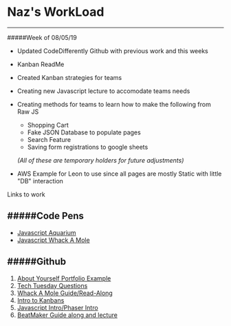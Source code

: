 # Naz's WorkLoad

---
#####Week of 08/05/19
* Updated CodeDifferently Github with previous work and this weeks
* Kanban ReadMe
* Created Kanban strategies for teams
* Creating new Javascript lecture to accomodate teams needs
* Creating methods for teams to learn how to make the following from Raw JS
	* Shopping Cart
	* Fake JSON Database to populate pages
	* Search Feature
	* Saving form registrations to google sheets
	
	*(All of these are temporary holders for future adjustments)*
* AWS Example for Leon to use since all pages are mostly Static with little "DB" interaction

Links to work

#####Code Pens
-

- [Javascript Aquarium ](https://codepen.io/Rihzan/pen/pXBwGQ)
- [Javascript Whack A Mole](https://codepen.io/Rihzan/pen/wVKNPG)

#####Github
-
1. [About Yourself Portfolio Example](https://github.com/CodeDifferently/AboutYouPortfolio)
2. [Tech Tuesday Questions](https://github.com/CodeDifferently/TechTuesdayQuestions)
3. [Whack A Mole Guide/Read-Along](https://github.com/CodeDifferently/Whack-A-Mole)
4. [Intro to Kanbans](https://github.com/CodeDifferently/kanban)
5. [Javascript Intro/Phaser Intro](https://github.com/CodeDifferently/lecture-slides/tree/master/lectures/javascript/what-is-javascript-and-phaser-intro)
6. [BeatMaker Guide along and lecture](https://github.com/CodeDifferently/lecture-slides/tree/master/lectures/html-and-css/beat-maker-lecture)

